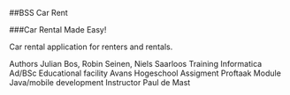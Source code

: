 ##BSS Car Rent

###Car Rental Made Easy!

Car rental application for renters and rentals.

Authors					Julian Bos, Robin Seinen, Niels Saarloos
Training				Informatica Ad/BSc
Educational facility	Avans Hogeschool
Assigment				Proftaak
Module					Java/mobile development
Instructor				Paul de Mast
